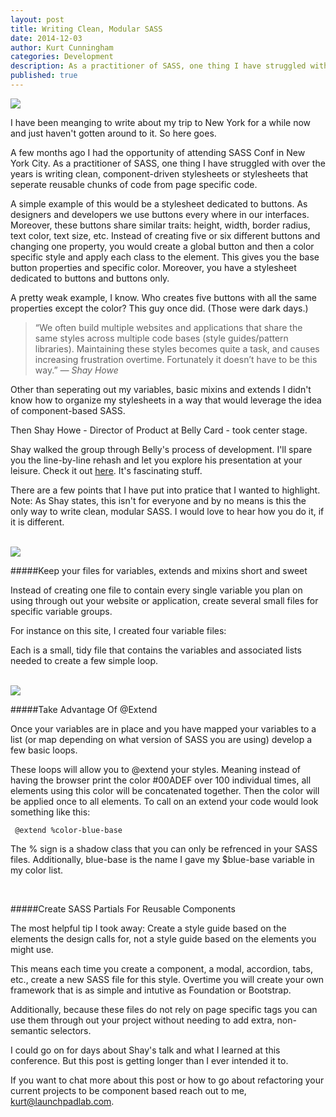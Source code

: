 ```yaml
---
layout: post
title: Writing Clean, Modular SASS
date: 2014-12-03
author: Kurt Cunningham
categories: Development
description: As a practitioner of SASS, one thing I have struggled with over the years is writing clean, component-driven stylesheets or stylesheets that seperate reusable chunks of code from page specific code.
published: true
---
```


<img src="http://cl.ly/Yqel/sass-post.jpg" class="post-img">

I have been meanging to write about my trip to New York for a while now and just haven't gotten around to it. So here goes. 

A few months ago I had the opportunity of attending SASS Conf in New York City. As a practitioner of SASS, one thing I have struggled with over the years is writing clean, component-driven stylesheets or stylesheets that seperate reusable chunks of code from page specific code. 

A simple example of this would be a stylesheet dedicated to buttons. As designers and developers we use buttons every where in our interfaces. Moreover, these buttons share similar traits: height, width, border radius, text color, text size, etc. Instead of creating five or six different buttons and changing one property, you would create a global button and then a color specific style and apply each class to the element. This gives you the base button properties and specific color. Moreover, you have a stylesheet dedicated to buttons and buttons only.

A pretty weak example, I know. Who creates five buttons with all the same properties except the color? This guy once did. (Those were dark days.)

<blockquote class="lead-quote">&ldquo;We often build multiple websites and applications that share the same styles across multiple code bases (style guides/pattern libraries). Maintaining these styles becomes quite a task, and causes increasing frustration overtime. Fortunately it doesn’t have to be this way.&rdquo;
	<cite>— Shay Howe</cite>
</blockquote>

Other than seperating out my variables, basic mixins and extends I didn't know how to organize my stylesheets in a way that would leverage the idea of component-based SASS.

Then Shay Howe - Director of Product at Belly Card - took center stage. 

Shay walked the group through Belly's process of development. I'll spare you the line-by-line rehash and let you explore his presentation at your leisure. Check it out [here](https://speakerdeck.com/shayhowe/style-as-a-service-maintaining-style-across-multiple-websites). It's fascinating stuff.

There are a few points that I have put into pratice that I wanted to highlight. Note: As Shay states, this isn't for everyone and by no means is this the only way to write clean, modular SASS. I would love to hear how you do it, if it is different.

<br>

<img src="http://cl.ly/YrOD/sass-settings.jpg" class="post-img">

#####Keep your files for variables, extends and mixins short and sweet

Instead of creating one file to contain every single variable you plan on using through out your website or application, create several small files for specific variable groups. 

For instance on this site, I created four variable files:

Each is a small, tidy file that contains the variables and associated lists needed to create a few simple loop.

<br>

<img src="http://cl.ly/Yqsa/sass-loop.jpg" class="post-img">

#####Take Advantage Of @Extend

Once your variables are in place and you have mapped your variables to a list (or map depending on what version of SASS you are using) develop a few basic loops. 

These loops will allow you to @extend your styles. Meaning instead of having the browser print the color <span class="blue-link">#00ADEF</span> over 100 individual times, all elements using this color will be concatenated together. Then the color will be applied once to all elements. To call on an extend your code would look something like this: 

<code> @extend %color-blue-base </code>

The % sign is a shadow class that you can only be refrenced in your SASS files. Additionally, blue-base is the name I gave my $blue-base variable in my color list.

<br>

#####Create SASS Partials For Reusable Components

The most helpful tip I took away: Create a style guide based on the elements the design calls for, not a style guide based on the elements you might use. 

This means each time you create a component, a modal, accordion, tabs, etc., create a new SASS file for this style. Overtime you will create your own framework that is as simple and intutive as Foundation or Bootstrap. 

Additionally, because these files do not rely on page specific tags you can use them through out your project without needing to add extra, non-semantic selectors.

I could go on for days about Shay's talk and what I learned at this conference. But this post is getting longer than I ever intended it to. 

If you want to chat more about this post or how to go about refactoring your current projects to be component based reach out to me, <a href="mailto:kurt@launchpadlab.com" class="blue-link">kurt@launchpadlab.com</a>.